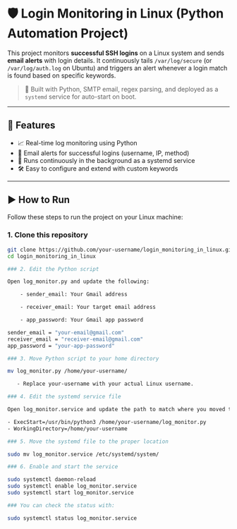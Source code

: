 # 🛡️ Login Monitoring in Linux (Python Automation Project)

This project monitors **successful SSH logins** on a Linux system and sends **email alerts** with login details. It continuously tails `/var/log/secure` (or `/var/log/auth.log` on Ubuntu) and triggers an alert whenever a login match is found based on specific keywords.

> 🚀 Built with Python, SMTP email, regex parsing, and deployed as a `systemd` service for auto-start on boot.

---

## 🔧 Features

- 📈 Real-time log monitoring using Python
- 📨 Email alerts for successful logins (username, IP, method)
- 🔁 Runs continuously in the background as a systemd service
- 🛠️ Easy to configure and extend with custom keywords

---
## ▶️ How to Run

Follow these steps to run the project on your Linux machine:

### 1. Clone this repository

```bash
git clone https://github.com/your-username/login_monitoring_in_linux.git
cd login_monitoring_in_linux

### 2. Edit the Python script

Open log_monitor.py and update the following:

    - sender_email: Your Gmail address

    - receiver_email: Your target email address

    - app_password: Your Gmail app password

sender_email = "your-email@gmail.com"
receiver_email = "receiver-email@gmail.com"
app_password = "your-app-password"

### 3. Move Python script to your home directory

mv log_monitor.py /home/your-username/

   - Replace your-username with your actual Linux username.

### 4. Edit the systemd service file

Open log_monitor.service and update the path to match where you moved the Python script:

- ExecStart=/usr/bin/python3 /home/your-username/log_monitor.py
- WorkingDirectory=/home/your-username

### 5. Move the systemd file to the proper location

sudo mv log_monitor.service /etc/systemd/system/

### 6. Enable and start the service

sudo systemctl daemon-reload
sudo systemctl enable log_monitor.service
sudo systemctl start log_monitor.service

### You can check the status with:

sudo systemctl status log_monitor.service
